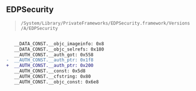 ## EDPSecurity

> `/System/Library/PrivateFrameworks/EDPSecurity.framework/Versions/A/EDPSecurity`

```diff

   __DATA_CONST.__objc_imageinfo: 0x8
   __DATA_CONST.__objc_selrefs: 0x180
   __AUTH_CONST.__auth_got: 0x558
-  __AUTH_CONST.__auth_ptr: 0x1f8
+  __AUTH_CONST.__auth_ptr: 0x200
   __AUTH_CONST.__const: 0x5d8
   __AUTH_CONST.__cfstring: 0x80
   __AUTH_CONST.__objc_const: 0x6e8

```
